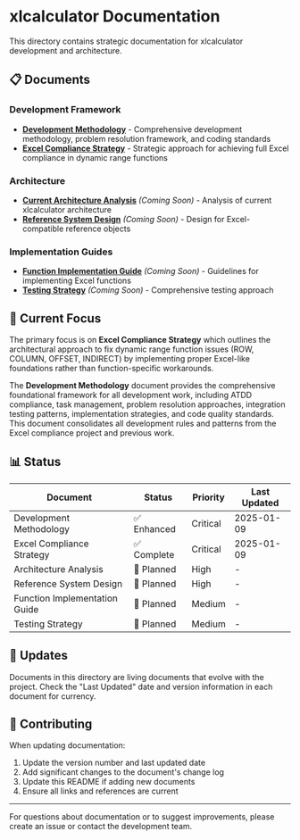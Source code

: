 # xlcalculator Documentation

This directory contains strategic documentation for xlcalculator development and architecture.

## 📋 Documents

### Development Framework
- **[Development Methodology](DEVELOPMENT_METHODOLOGY.md)** - Comprehensive development methodology, problem resolution framework, and coding standards
- **[Excel Compliance Strategy](EXCEL_COMPLIANCE_STRATEGY.md)** - Strategic approach for achieving full Excel compliance in dynamic range functions

### Architecture
- **[Current Architecture Analysis](ARCHITECTURE_ANALYSIS.md)** *(Coming Soon)* - Analysis of current xlcalculator architecture
- **[Reference System Design](REFERENCE_SYSTEM_DESIGN.md)** *(Coming Soon)* - Design for Excel-compatible reference objects

### Implementation Guides
- **[Function Implementation Guide](FUNCTION_IMPLEMENTATION_GUIDE.md)** *(Coming Soon)* - Guidelines for implementing Excel functions
- **[Testing Strategy](TESTING_STRATEGY.md)** *(Coming Soon)* - Comprehensive testing approach

## 🎯 Current Focus

The primary focus is on **Excel Compliance Strategy** which outlines the architectural approach to fix dynamic range function issues (ROW, COLUMN, OFFSET, INDIRECT) by implementing proper Excel-like foundations rather than function-specific workarounds.

The **Development Methodology** document provides the comprehensive foundational framework for all development work, including ATDD compliance, task management, problem resolution approaches, integration testing patterns, implementation strategies, and code quality standards. This document consolidates all development rules and patterns from the Excel compliance project and previous work.

## 📊 Status

| Document | Status | Priority | Last Updated |
|----------|--------|----------|--------------|
| Development Methodology | ✅ Enhanced | Critical | 2025-01-09 |
| Excel Compliance Strategy | ✅ Complete | Critical | 2025-01-09 |
| Architecture Analysis | 📝 Planned | High | - |
| Reference System Design | 📝 Planned | High | - |
| Function Implementation Guide | 📝 Planned | Medium | - |
| Testing Strategy | 📝 Planned | Medium | - |

## 🔄 Updates

Documents in this directory are living documents that evolve with the project. Check the "Last Updated" date and version information in each document for currency.

## 🤝 Contributing

When updating documentation:
1. Update the version number and last updated date
2. Add significant changes to the document's change log
3. Update this README if adding new documents
4. Ensure all links and references are current

---

For questions about documentation or to suggest improvements, please create an issue or contact the development team.